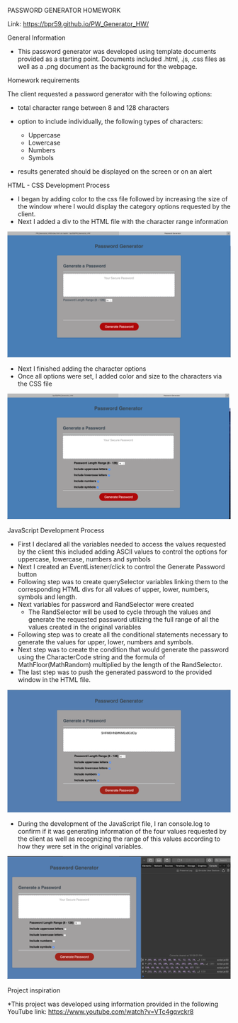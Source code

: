 PASSWORD GENERATOR HOMEWORK

Link: https://bpr59.github.io/PW_Generator_HW/

General Information

* This password generator was developed using template documents provided as a starting point. Documents included .html, 
.js, .css files as well as a .png document as the background for the webpage.


Homework requirements

The client requested a password generator with the following options:
* total character range between 8 and 128 characters
* option to include individually, the following types of characters:
    - Uppercase 
    - Lowercase
    - Numbers
    - Symbols

* results generated should be displayed on the screen or on an alert

HTML - CSS Development Process

* I began by adding color to the css file followed by increasing the size of the window where I would display the category options requested by the client.
* Next I added a div to the HTML file with the character range information

<img src = "Assets/screenShot_1.png" width=600>

* Next I finished adding the character options 
* Once all options were set, I added color and size to the characters via the CSS file

<img src = "Assets/screenShot_3.png" width=600>

JavaScript Development Process

* First I declared all the variables needed to access the values requested by the client this included adding ASCII values to control the options for uppercase, lowercase, numbers and symbols
* Next I created an EventListener/click to control the Generate Password button
* Following step was to create querySelector variables linking them to the corresponding HTML divs for all values of upper, lower, numbers, symbols and length.
* Next variables for password and RandSelector were created
    * The RandSelector will be used to cycle through the values and generate the requested password utilizing the full range of all the values created in the original variables
* Following step was to create all the conditional statements necessary to generate the values for upper, lower, numbers and symbols.
* Next step was to create the condition that would generate the password using the CharacterCode string and the formula of MathFloor(MathRandom) multiplied by the length of the RandSelector.
* The last step was to push the generated password to the provided window in the HTML file.

<img src = "Assets/screenShot_6.png" width=600>

* During the development of the JavaScript file, I ran console.log to confirm if it was generating information of the four values requested by the client as well as recognizing the range of this values according to how they were set in the original variables.

<img src = "Assets/screenShot_5.png" width=600>

Project inspiration

*This project was developed using information provided in the following YouTube link:
   https://www.youtube.com/watch?v=VTc4gqvckr8
